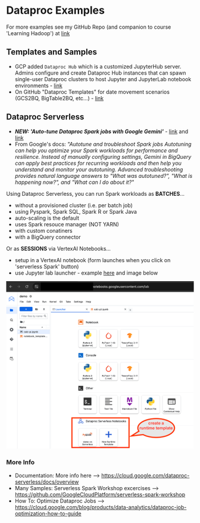 # Dataproc Examples

For more examples see my GitHub Repo (and companion to course 'Learning Hadoop') at [link](https://github.com/lynnlangit/learning-hadoop-and-spark)

## Templates and Samples

- GCP added `Dataproc Hub` which is a customized JupyterHub server. Admins configure and create Dataproc Hub instances that can spawn single-user Dataproc clusters to host Jupyter and JupyterLab notebook environments - [link](https://cloud.google.com/dataproc/docs/tutorials/dataproc-hub-admins)
- On GitHub "Dataproc Templates" for date movement scenarios (GCS2BQ, BigTable2BQ, etc...) - [link](https://github.com/GoogleCloudPlatform/dataproc-templates/blob/main/README.md)

## Dataproc Serverless

- ***NEW: 'Auto-tune Dataproc Spark jobs with Google Gemini'*** - [link](https://cloud.google.com/dataproc-serverless/docs/concepts/autotuning) and [link](https://cloud.google.com/gemini/docs/bigquery/overview#spark)
- From Google's docs: *"Autotune and troubleshoot Spark jobs
Autotuning can help you optimize your Spark workloads for performance and resilience. Instead of manually configuring settings, Gemini in BigQuery can apply best practices for recurring workloads and then help you understand and monitor your autotuning. Advanced troubleshooting provides natural language answers to "What was autotuned?", "What is happening now?", and "What can I do about it?"*

Using Dataproc Serverless, you can run Spark workloads as **BATCHES**...
- without a provisioned cluster (i.e. per batch job)
- using Pyspark, Spark SQL, Spark R or Spark Java
- auto-scaling is the default
- uses Spark resouce manager (NOT YARN)
- with custom conatiners
- with a BigQuery connector

Or as **SESSIONS** via VertexAI Notebooks...
- setup in a VertexAI notebook (form launches when you click on 'serverless Spark' button)
- use Jupyter lab launcher - example [here](https://cloud.google.com/dataproc-serverless/docs/quickstarts/jupyterlab-sessions) and image below

<kbd><img src="https://github.com/lynnlangit/gcp-essentials/blob/master/7_sample_data/images/serverless-spark.png" width=800></kbd>

### More Info
- Documentation: More info here --> https://cloud.google.com/dataproc-serverless/docs/overview
- Many Samples: Serverless Spark Workshop excercises --> https://github.com/GoogleCloudPlatform/serverless-spark-workshop
- How To: Optimize Dataproc Jobs --> https://cloud.google.com/blog/products/data-analytics/dataproc-job-optimization-how-to-guide

